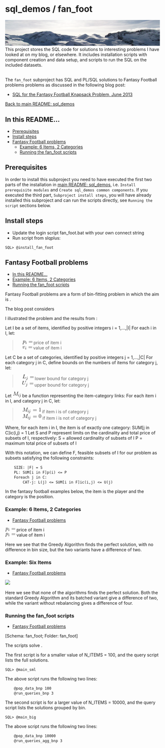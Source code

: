 # sql_demos / fan_foot
<img src="../mountains.png">
This project stores the SQL code for solutions to interesting problems I have looked at on my blog, or elsewhere. It includes installation scripts with component creation and data setup, and scripts to run the SQL on the included datasets.
<br><br>

The `fan_foot` subproject has SQL and PL/SQL solutions to Fantasy Football problems problems as discussed in the following blog post:
<br>

- [SQL for the Fantasy Football Knapsack Problem, June 2013](http://aprogrammerwrites.eu/?p=878)

[Back to main README: sql_demos](../README.md)
## In this README...
- [Prerequisites](https://github.com/BrenPatF/Sandbox/blob/master/fan_foot/README.md#prerequisites)
- [Install steps](https://github.com/BrenPatF/Sandbox/blob/master/fan_foot/README.md#install-steps)
- [Fantasy Football problems](https://github.com/BrenPatF/Sandbox/blob/master/fan_foot/README_fft.md#balanced-number-partitioning-problems)
	- [Example: 6 Items, 2 Categories](https://github.com/BrenPatF/Sandbox/blob/master/fan_foot/README_bnp.md#example-four-items)
	- [Running the fan_foot scripts](https://github.com/BrenPatF/Sandbox/blob/master/fan_foot/README_bnp.md#running-the-fan_foot-scripts)

## Prerequisites
In order to install this subproject you need to have executed the first two parts of the installation in [main README: sql_demos](../README.md), i.e. `Install prerequisite modules` and `Create sql_demos common components`. If you executed the third part, `Subproject install steps`, you will have already installed this subproject and can run the scripts directly, see `Running the script` sections below.

## Install steps
- Update the login script fan_foot.bat with your own connect string
- Run script from slqplus:
```
SQL> @install_fan_foot
```
## Fantasy Football problems
- [In this README...](https://github.com/BrenPatF/Sandbox/blob/master/fan_foot/README_bnp.md#in-this-readme)
- [Example: 6 Items, 2 Categories](https://github.com/BrenPatF/Sandbox/blob/master/fan_foot/README_bnp.md#example-four-items)
- [Running the fan_foot scripts](https://github.com/BrenPatF/Sandbox/blob/master/fan_foot/README_bnp.md#running-the-fan_foot-scripts)

Fantasy Football problems are a form of bin-fitting problem in which the aim is .

The blog post considers 

I illustrated the problem and the results from :

Let I be a set of items, identified by positive integers i = 1,...,|I|
For each i in I, let:
<blockquote>
        &nbsp&nbsp&nbsp&nbsp<img src="pi=.png"> price of item i<br>
        &nbsp&nbsp&nbsp&nbsp<img src="vi=.png"> value of item i
</blockquote>

Let C be a set of categories, identified by positive integers j = 1,...,|C|
For each category j in C, define bounds on the numbers of items for category j, let:
<blockquote>
        &nbsp&nbsp&nbsp&nbsp<img src="L_j=.png">  lower bound for category j<br>
        &nbsp&nbsp&nbsp&nbsp<img src="U_j=.png">  upper bound for category j
</blockquote>

Let <img src="M_ij.png"> be a function representing the item-category links:
For each item i in I, and category j in C, let:
<blockquote>
	    &nbsp&nbsp&nbsp&nbsp<img src="M_ij=1.png"> if item i is of category j<br>
		&nbsp&nbsp&nbsp&nbsp<img src="M_ij=0.png"> if item i is not of category j
</blockquote>
Where, for each item i in I, the item is of exactly one category:
		SUM[j in C]ic(i,j) = 1
Let S and P represent limits on the cardinality and total price of subsets of I, respectively:
		S = allowed cardinality of subsets of I
		P = maximum total price of subsets of I

With this notation, we can define F, feasible subsets of I for our problem as subsets satisfying the following constraints:

		SIZE: |F| = S
		PL: SUM[i in F]p(i) <= P
		Foreach j in C: 
			CAT-j: L(j) <= SUM[i in F]ic(i,j) <= U(j)


In the fantasy football examples below, the item is the player and the category is the position.


### Example: 6 Items, 2 Categories
- [Fantasy Football problems](https://github.com/BrenPatF/Sandbox/blob/master/fan_foot/README_bnp.md#balanced-number-partitioning-problems)

<img src="pi=.png"> price of item i
<br>
<img src="pi=.png"> value of item i

Here we see that the Greedy Algorithm finds the perfect solution, with no difference in bin size, but the two variants have a difference of two.

### Example: Six Items
- [Fantasy Football problems](https://github.com/BrenPatF/Sandbox/blob/master/fan_foot/README_bnp.md#balanced-number-partitioning-problems)

<img src="Binfit, v1.3 - 6-items.jpg">

Here we see that none of the algorithms finds the perfect solution. Both the standard Greedy Algorithm and its batched variant give a difference of two, while the variant without rebalancing gives a difference of four.

### Running the fan_foot scripts
- [Fantasy Football problems](https://github.com/BrenPatF/Sandbox/blob/master/fan_foot/README_bnp.md#balanced-number-partitioning-problems)

[Schema: fan_foot; Folder: fan_foot]

The scripts solve .

The first script is for a smaller value of N_ITEMS = 100, and the query script lists the full solutions.
```
SQL> @main_sml
```
The above script runs the following two lines:
```
	@pop_data_bnp 100
	@run_queries_bnp 3
```

The second script is for a larger value of N_ITEMS = 10000, and the query script lists the solutions grouped by bin.
```
SQL> @main_big
```
The above script runs the following two lines:
```
	@pop_data_bnp 10000
	@run_queries_agg_bnp 3
```
